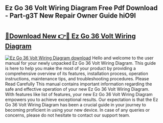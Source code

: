 ## Ez Go 36 Volt Wiring Diagram Free Pdf Download - Part-g3T New Repair Owner Guide hiO9l

# <h2><a href="http://dfmiy7.blite.top/?on=Ez+Go+36+Volt+Wiring+Diagram">🔗Download New 👉🔴 Ez Go 36 Volt Wiring Diagram</a></h2>

[![Ez Go 36 Volt Wiring Diagram download](https://i.imgur.com/lujVjoI.png)](http://dfmiy7.blite.top/?on=Ez+Go+36+Volt+Wiring+Diagram)
Hello and welcome to the user manual for your newly unpacked Ez Go 36 Volt Wiring Diagram. This guide is here to help you make the most of your product by providing a comprehensive overview of its features, installation process, operation instructions, maintenance tips, and troubleshooting procedures. Please Read Carefully This manual contains important information regarding the safe and effective operation of your new Ez Go 36 Volt Wiring Diagram. With features like list of features, your new Ez Go 36 Volt Wiring Diagram empowers you to achieve exceptional results. Our expectation is that the Ez Go 36 Volt Wiring Diagram has been a crucial guide in your journey to becoming proficient in using your new device. In case of any queries or concerns, please do not hesitate to contact our support team.
